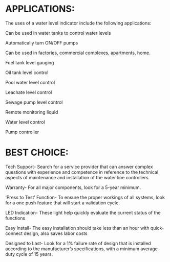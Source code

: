 # APPLICATIONS:

The uses of a water level indicator include the following applications:

Can be used in water tanks to control water levels

Automatically turn ON/OFF pumps

Can be used in factories, commercial complexes, apartments, home.

Fuel tank level gauging

Oil tank level control

Pool water level control

Leachate level control

Sewage pump level control

Remote monitoring liquid

Water level control

Pump controller

# BEST CHOICE:

Tech Support- Search for a service provider that can answer complex questions with experience and competence in reference to the technical aspects of maintenance and installation of the water line controllers.

Warranty- For all major components, look for a 5-year minimum.

‘Press to Test’ Function- To ensure the proper workings of all systems, look for a one push feature that will start a validation cycle.

LED Indication- These light help quickly evaluate the current status of the functions

Easy Install- The easy installation should take less than an hour with quick-connect design, also saves labor costs

Designed to Last- Look for a 1% failure rate of design that is installed according to the manufacturer’s specifications, with a minimum average duty cycle of 15 years.
